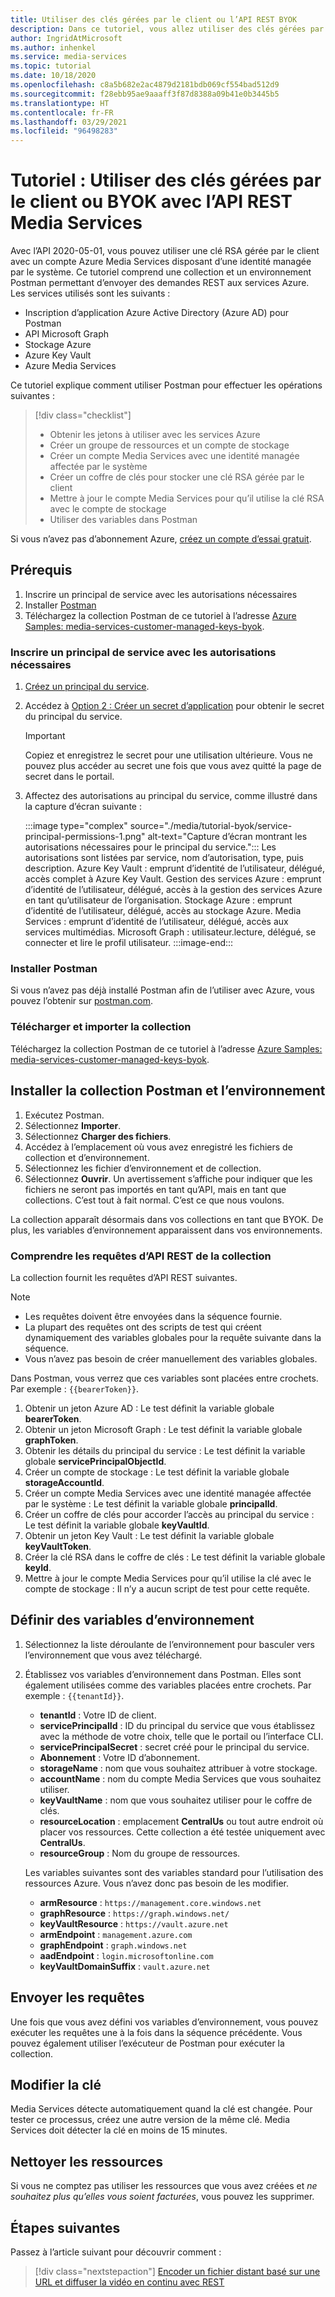 ```yaml
---
title: Utiliser des clés gérées par le client ou l’API REST BYOK
description: Dans ce tutoriel, vous allez utiliser des clés gérées par le client ou BYOK (Bring Your Own Key) avec un compte de stockage Azure Media Services.
author: IngridAtMicrosoft
ms.author: inhenkel
ms.service: media-services
ms.topic: tutorial
ms.date: 10/18/2020
ms.openlocfilehash: c8a5b682e2ac4879d2181bdb069cf554bad512d9
ms.sourcegitcommit: f28ebb95ae9aaaff3f87d8388a09b41e0b3445b5
ms.translationtype: HT
ms.contentlocale: fr-FR
ms.lasthandoff: 03/29/2021
ms.locfileid: "96498283"
---
```

# <a name="tutorial-use-customer-managed-keys-or-byok-with-media-services-rest-api"></a>Tutoriel : Utiliser des clés gérées par le client ou BYOK avec l’API REST Media Services

Avec l’API 2020-05-01, vous pouvez utiliser une clé RSA gérée par le client avec un compte Azure Media Services disposant d’une identité managée par le système. Ce tutoriel comprend une collection et un environnement Postman permettant d’envoyer des demandes REST aux services Azure. Les services utilisés sont les suivants :

- Inscription d’application Azure Active Directory (Azure AD) pour Postman
- API Microsoft Graph
- Stockage Azure
- Azure Key Vault
- Azure Media Services

Ce tutoriel explique comment utiliser Postman pour effectuer les opérations suivantes :

> [!div class="checklist"]
> - Obtenir les jetons à utiliser avec les services Azure
> - Créer un groupe de ressources et un compte de stockage
> - Créer un compte Media Services avec une identité managée affectée par le système
> - Créer un coffre de clés pour stocker une clé RSA gérée par le client
> - Mettre à jour le compte Media Services pour qu’il utilise la clé RSA avec le compte de stockage
> - Utiliser des variables dans Postman

Si vous n’avez pas d’abonnement Azure, [créez un compte d’essai gratuit](https://azure.microsoft.com/free/).

## <a name="prerequisites"></a>Prérequis

1. Inscrire un principal de service avec les autorisations nécessaires
1. Installer [Postman](https://www.postman.com)
1. Téléchargez la collection Postman de ce tutoriel à l’adresse [Azure Samples: media-services-customer-managed-keys-byok](https://github.com/Azure-Samples/media-services-customer-managed-keys-byok).

### <a name="register-a-service-principal-with-the-needed-permissions"></a>Inscrire un principal de service avec les autorisations nécessaires

1. [Créez un principal du service](../../active-directory/develop/howto-create-service-principal-portal.md).
1. Accédez à [Option 2 : Créer un secret d’application](../../active-directory/develop/howto-create-service-principal-portal.md#authentication-two-options) pour obtenir le secret du principal du service.

   > [!IMPORTANT]
   >Copiez et enregistrez le secret pour une utilisation ultérieure. Vous ne pouvez plus accéder au secret une fois que vous avez quitté la page de secret dans le portail.

1. Affectez des autorisations au principal du service, comme illustré dans la capture d’écran suivante :

   :::image type="complex" source="./media/tutorial-byok/service-principal-permissions-1.png" alt-text="Capture d’écran montrant les autorisations nécessaires pour le principal du service.":::
   Les autorisations sont listées par service, nom d’autorisation, type, puis description. Azure Key Vault : emprunt d’identité de l’utilisateur, délégué, accès complet à Azure Key Vault. Gestion des services Azure : emprunt d’identité de l’utilisateur, délégué, accès à la gestion des services Azure en tant qu’utilisateur de l’organisation. Stockage Azure : emprunt d’identité de l’utilisateur, délégué, accès au stockage Azure. Media Services : emprunt d’identité de l’utilisateur, délégué, accès aux services multimédias. Microsoft Graph : utilisateur.lecture, délégué, se connecter et lire le profil utilisateur.
   :::image-end:::

### <a name="install-postman"></a>Installer Postman

Si vous n’avez pas déjà installé Postman afin de l’utiliser avec Azure, vous pouvez l’obtenir sur [postman.com](https://www.postman.com/).

### <a name="download-and-import-the-collection"></a>Télécharger et importer la collection

Téléchargez la collection Postman de ce tutoriel à l’adresse [Azure Samples: media-services-customer-managed-keys-byok](https://github.com/Azure-Samples/media-services-customer-managed-keys-byok).

## <a name="install-the-postman-collection-and-environment"></a>Installer la collection Postman et l’environnement

1. Exécutez Postman.
1. Sélectionnez **Importer**.
1. Sélectionnez **Charger des fichiers**.
1. Accédez à l’emplacement où vous avez enregistré les fichiers de collection et d’environnement.
1. Sélectionnez les fichier d’environnement et de collection.
1. Sélectionnez **Ouvrir**. Un avertissement s’affiche pour indiquer que les fichiers ne seront pas importés en tant qu’API, mais en tant que collections. C’est tout à fait normal. C’est ce que nous voulons.

La collection apparaît désormais dans vos collections en tant que BYOK. De plus, les variables d’environnement apparaissent dans vos environnements.

### <a name="understand-the-rest-api-requests-in-the-collection"></a>Comprendre les requêtes d’API REST de la collection

La collection fournit les requêtes d’API REST suivantes.

> [!NOTE]
>
>- Les requêtes doivent être envoyées dans la séquence fournie.
>- La plupart des requêtes ont des scripts de test qui créent dynamiquement des variables globales pour la requête suivante dans la séquence.
>- Vous n’avez pas besoin de créer manuellement des variables globales.

Dans Postman, vous verrez que ces variables sont placées entre crochets. Par exemple : `{{bearerToken}}`.

1. Obtenir un jeton Azure AD : Le test définit la variable globale **bearerToken**.
2. Obtenir un jeton Microsoft Graph : Le test définit la variable globale **graphToken**.
3. Obtenir les détails du principal du service : Le test définit la variable globale **servicePrincipalObjectId**.
4. Créer un compte de stockage : Le test définit la variable globale **storageAccountId**.
5. Créer un compte Media Services avec une identité managée affectée par le système : Le test définit la variable globale **principalId**.
6. Créer un coffre de clés pour accorder l’accès au principal du service : Le test définit la variable globale **keyVaultId**.
7. Obtenir un jeton Key Vault : Le test définit la variable globale **keyVaultToken**.
8. Créer la clé RSA dans le coffre de clés : Le test définit la variable globale **keyId**.
9. Mettre à jour le compte Media Services pour qu’il utilise la clé avec le compte de stockage : Il n’y a aucun script de test pour cette requête.

## <a name="define-environment-variables"></a>Définir des variables d’environnement

1. Sélectionnez la liste déroulante de l’environnement pour basculer vers l’environnement que vous avez téléchargé.
1. Établissez vos variables d’environnement dans Postman. Elles sont également utilisées comme des variables placées entre crochets. Par exemple : `{{tenantId}}`.

    - **tenantId** : Votre ID de client.
    - **servicePrincipalId** : ID du principal du service que vous établissez avec la méthode de votre choix, telle que le portail ou l’interface CLI.
    - **servicePrincipalSecret** : secret créé pour le principal du service.
    - **Abonnement** : Votre ID d’abonnement.
    - **storageName** : nom que vous souhaitez attribuer à votre stockage.
    - **accountName** : nom du compte Media Services que vous souhaitez utiliser.
    - **keyVaultName** : nom que vous souhaitez utiliser pour le coffre de clés.
    - **resourceLocation** : emplacement **CentralUs** ou tout autre endroit où placer vos ressources. Cette collection a été testée uniquement avec **CentralUs**.
    - **resourceGroup** : Nom du groupe de ressources.

    Les variables suivantes sont des variables standard pour l’utilisation des ressources Azure. Vous n’avez donc pas besoin de les modifier.

    - **armResource** : `https://management.core.windows.net`
    - **graphResource** : `https://graph.windows.net/`
    - **keyVaultResource** : `https://vault.azure.net`
    - **armEndpoint** : `management.azure.com`
    - **graphEndpoint** : `graph.windows.net`
    - **aadEndpoint** : `login.microsoftonline.com`
    - **keyVaultDomainSuffix** : `vault.azure.net`

## <a name="send-the-requests"></a>Envoyer les requêtes

Une fois que vous avez défini vos variables d’environnement, vous pouvez exécuter les requêtes une à la fois dans la séquence précédente. Vous pouvez également utiliser l’exécuteur de Postman pour exécuter la collection.

## <a name="change-the-key"></a>Modifier la clé

Media Services détecte automatiquement quand la clé est changée. Pour tester ce processus, créez une autre version de la même clé. Media Services doit détecter la clé en moins de 15 minutes.

## <a name="clean-up-resources"></a>Nettoyer les ressources

Si vous ne comptez pas utiliser les ressources que vous avez créées et *ne souhaitez plus qu’elles vous soient facturées*, vous pouvez les supprimer.

## <a name="next-steps"></a>Étapes suivantes

Passez à l’article suivant pour découvrir comment :
> [!div class="nextstepaction"]
> [Encoder un fichier distant basé sur une URL et diffuser la vidéo en continu avec REST](stream-files-tutorial-with-rest.md)